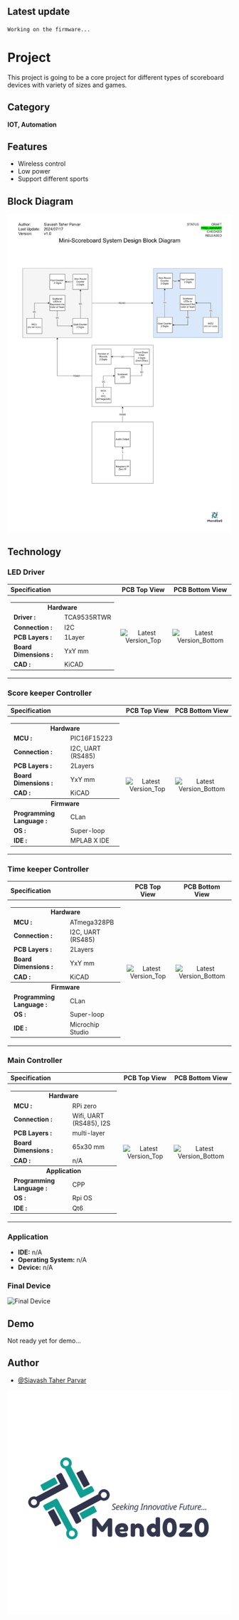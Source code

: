 
## Latest update


``
Working on the firmware...
``


# Project

This project is going to be a core project for different types of scoreboard devices with variety of sizes and games.

## Category

__IOT, Automation__

## Features

- Wireless control
- Low power
- Support different sports

## Block Diagram

![SystemDesign](https://github.com/mend0z0/Scoreboard/blob/main/Document/Block%20Diagrams/_FBD_SYS_Mini-Scoreboard_v1.0.svg)

## Technology

### LED Driver
|Specification|PCB Top View|PCB Bottom View|
|:---|:---:|:---:|
|<table><tbody><tr><td colspan="2" align="center">__Hardware__</h4></td></tr><tr><td>__Driver :__</td> <td> TCA9535RTWR </td></tr> <tr><td>__Connection :__</td> <td> I2C </td></tr> <tr><td>__PCB Layers :__</td> <td> 1Layer </td></tr> <tr><td>__Board Dimensions :__ </td> <td> YxY mm </td></tr> <tr><td>__CAD :__</td> <td> KiCAD </td></tr></table>|![Latest Version_Top](https://github.com/mend0z0)|![Latest Version_Bottom](https://github.com/mend0z0)|

### Score keeper Controller
|Specification|PCB Top View|PCB Bottom View|
|:---|:---:|:---:|
|<table><tbody><tr><td colspan="2" align="center">__Hardware__</h4></td></tr><tr><td>__MCU :__</td> <td> PIC16F15223 </td></tr> <tr><td>__Connection :__</td> <td> I2C, UART (RS485) </td></tr> <tr><td>__PCB Layers :__</td> <td> 2Layers </td></tr> <tr><td>__Board Dimensions :__ </td> <td> YxY mm </td></tr> <tr><td>__CAD :__</td> <td> KiCAD </td></tr></tbody><tbody><tr><td colspan="2" align="center">__Firmware__</td></tr><tr><td>__Programming Language :__</td> <td> CLan </td></tr> <tr><td>__OS :__</td> <td> Super-loop </td></tr> <tr><td>__IDE :__</td> <td> MPLAB X IDE </td></tr> </tbody></table>|![Latest Version_Top](https://github.com/mend0z0)|![Latest Version_Bottom](https://github.com/mend0z0)|

### Time keeper Controller
|Specification|PCB Top View|PCB Bottom View|
|:---|:---:|:---:|
|<table><tbody><tr><td colspan="2" align="center">__Hardware__</h4></td></tr><tr><td>__MCU :__</td> <td> ATmega328PB </td></tr> <tr><td>__Connection :__</td> <td> I2C, UART (RS485) </td></tr> <tr><td>__PCB Layers :__</td> <td> 2Layers </td></tr> <tr><td>__Board Dimensions :__ </td> <td> YxY mm </td></tr> <tr><td>__CAD :__</td> <td> KiCAD </td></tr></tbody><tbody><tr><td colspan="2" align="center">__Firmware__</td></tr><tr><td>__Programming Language :__</td> <td> CLan </td></tr> <tr><td>__OS :__</td> <td> Super-loop </td></tr> <tr><td>__IDE :__</td> <td> Microchip Studio </td></tr> </tbody></table>|![Latest Version_Top](https://github.com/mend0z0)|![Latest Version_Bottom](https://github.com/mend0z0)|

### Main Controller
|Specification|PCB Top View|PCB Bottom View|
|:---|:---:|:---:|
|<table><tbody><tr><td colspan="2" align="center">__Hardware__</h4></td></tr><tr><td>__MCU :__</td> <td> RPi zero </td></tr> <tr><td>__Connection :__</td> <td> Wifi, UART (RS485), I2S </td></tr> <tr><td>__PCB Layers :__</td> <td> multi-layer </td></tr> <tr><td>__Board Dimensions :__ </td> <td> 65x30 mm </td></tr> <tr><td>__CAD :__</td> <td> n/A </td></tr></tbody><tbody><tr><td colspan="2" align="center">__Application__</td></tr><tr><td>__Programming Language :__</td> <td> CPP </td></tr> <tr><td>__OS :__</td> <td> Rpi OS </td></tr> <tr><td>__IDE :__</td> <td> Qt6 </td></tr> </tbody></table>|![Latest Version_Top](https://github.com/mend0z0)|![Latest Version_Bottom](https://github.com/mend0z0)|


### Application

- **IDE:** n/A
- **Operating System:** n/A
- **Device:** n/A

### Final Device

![_Final Device_](https://github.com/mend0z0)

## Demo

Not ready yet for demo...

## Author

- [@Siavash Taher Parvar](https://www.linkedin.com/in/mend0z0)


![Logo](https://github.com/mend0z0/Scoreboard/blob/main/LOGO.png)

